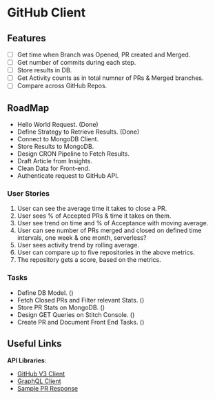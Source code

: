 # GitHub Client

## Features

- [ ] Get time when Branch was Opened, PR created and Merged.
- [ ] Get number of commits during each step.
- [ ] Store results in DB.
- [ ] Get Activity counts as in total numner of PRs & Merged branches.
- [ ] Compare across GitHub Repos.

## RoadMap

* Hello World Request. (Done)
* Define Strategy to Retrieve Results. (Done)
* Connect to MongoDB Client.
* Store Results to MongoDB.
* Design CRON Pipeline to Fetch Results.
* Draft Article from Insights.
* Clean Data for Front-end.
* Authenticate request to GitHub API.

### User Stories

1. User can see the average time it takes to close a PR.
2. User sees % of Accepted PRs & time it takes on them.
3. User see trend on time and % of Acceptance with moving average.
4. User can see number of PRs merged and closed on defined time intervals, one week & one month, serverless?
5. User sees activity trend by rolling average.
6. User can compare up to five repositories in the above metrics.
7. The repository gets a score, based on the metrics.

### Tasks

* Define DB Model. ()
* Fetch Closed PRs and Filter relevant Stats. ()
* Store PR Stats on MongoDB. ()
* Design GET Queries on Stitch Console. ()
* Create PR and Document Front End Tasks. ()

## Useful Links

**API Libraries**:

* [GitHub V3 Client](https://github.com/google/go-github)
* [GraphQL Client](https://github.com/shurcooL/githubv4)
* [Sample PR Response](https://api.github.com/repos/cypress-io/cypress/pulls/8072)

